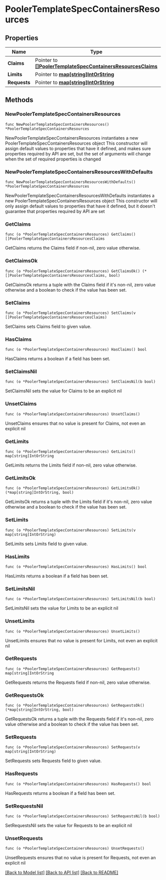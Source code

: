 # PoolerTemplateSpecContainersResources

## Properties

Name | Type | Description | Notes
------------ | ------------- | ------------- | -------------
**Claims** | Pointer to [**[]PoolerTemplateSpecContainersResourcesClaims**](PoolerTemplateSpecContainersResourcesClaims.md) |  | [optional] 
**Limits** | Pointer to [**map[string]IntOrString**](IntOrString.md) |  | [optional] 
**Requests** | Pointer to [**map[string]IntOrString**](IntOrString.md) |  | [optional] 

## Methods

### NewPoolerTemplateSpecContainersResources

`func NewPoolerTemplateSpecContainersResources() *PoolerTemplateSpecContainersResources`

NewPoolerTemplateSpecContainersResources instantiates a new PoolerTemplateSpecContainersResources object
This constructor will assign default values to properties that have it defined,
and makes sure properties required by API are set, but the set of arguments
will change when the set of required properties is changed

### NewPoolerTemplateSpecContainersResourcesWithDefaults

`func NewPoolerTemplateSpecContainersResourcesWithDefaults() *PoolerTemplateSpecContainersResources`

NewPoolerTemplateSpecContainersResourcesWithDefaults instantiates a new PoolerTemplateSpecContainersResources object
This constructor will only assign default values to properties that have it defined,
but it doesn't guarantee that properties required by API are set

### GetClaims

`func (o *PoolerTemplateSpecContainersResources) GetClaims() []PoolerTemplateSpecContainersResourcesClaims`

GetClaims returns the Claims field if non-nil, zero value otherwise.

### GetClaimsOk

`func (o *PoolerTemplateSpecContainersResources) GetClaimsOk() (*[]PoolerTemplateSpecContainersResourcesClaims, bool)`

GetClaimsOk returns a tuple with the Claims field if it's non-nil, zero value otherwise
and a boolean to check if the value has been set.

### SetClaims

`func (o *PoolerTemplateSpecContainersResources) SetClaims(v []PoolerTemplateSpecContainersResourcesClaims)`

SetClaims sets Claims field to given value.

### HasClaims

`func (o *PoolerTemplateSpecContainersResources) HasClaims() bool`

HasClaims returns a boolean if a field has been set.

### SetClaimsNil

`func (o *PoolerTemplateSpecContainersResources) SetClaimsNil(b bool)`

 SetClaimsNil sets the value for Claims to be an explicit nil

### UnsetClaims
`func (o *PoolerTemplateSpecContainersResources) UnsetClaims()`

UnsetClaims ensures that no value is present for Claims, not even an explicit nil
### GetLimits

`func (o *PoolerTemplateSpecContainersResources) GetLimits() map[string]IntOrString`

GetLimits returns the Limits field if non-nil, zero value otherwise.

### GetLimitsOk

`func (o *PoolerTemplateSpecContainersResources) GetLimitsOk() (*map[string]IntOrString, bool)`

GetLimitsOk returns a tuple with the Limits field if it's non-nil, zero value otherwise
and a boolean to check if the value has been set.

### SetLimits

`func (o *PoolerTemplateSpecContainersResources) SetLimits(v map[string]IntOrString)`

SetLimits sets Limits field to given value.

### HasLimits

`func (o *PoolerTemplateSpecContainersResources) HasLimits() bool`

HasLimits returns a boolean if a field has been set.

### SetLimitsNil

`func (o *PoolerTemplateSpecContainersResources) SetLimitsNil(b bool)`

 SetLimitsNil sets the value for Limits to be an explicit nil

### UnsetLimits
`func (o *PoolerTemplateSpecContainersResources) UnsetLimits()`

UnsetLimits ensures that no value is present for Limits, not even an explicit nil
### GetRequests

`func (o *PoolerTemplateSpecContainersResources) GetRequests() map[string]IntOrString`

GetRequests returns the Requests field if non-nil, zero value otherwise.

### GetRequestsOk

`func (o *PoolerTemplateSpecContainersResources) GetRequestsOk() (*map[string]IntOrString, bool)`

GetRequestsOk returns a tuple with the Requests field if it's non-nil, zero value otherwise
and a boolean to check if the value has been set.

### SetRequests

`func (o *PoolerTemplateSpecContainersResources) SetRequests(v map[string]IntOrString)`

SetRequests sets Requests field to given value.

### HasRequests

`func (o *PoolerTemplateSpecContainersResources) HasRequests() bool`

HasRequests returns a boolean if a field has been set.

### SetRequestsNil

`func (o *PoolerTemplateSpecContainersResources) SetRequestsNil(b bool)`

 SetRequestsNil sets the value for Requests to be an explicit nil

### UnsetRequests
`func (o *PoolerTemplateSpecContainersResources) UnsetRequests()`

UnsetRequests ensures that no value is present for Requests, not even an explicit nil

[[Back to Model list]](../README.md#documentation-for-models) [[Back to API list]](../README.md#documentation-for-api-endpoints) [[Back to README]](../README.md)


